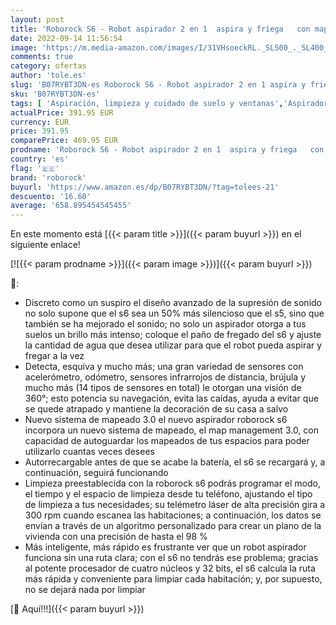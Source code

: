 ```yaml
---
layout: post
title: 'Roborock S6 - Robot aspirador 2 en 1  aspira y friega   con mapeo y app.  batería hasta 3 horas  navegación inteligente con laser de alta precisión y procesador 4 núcleos  color blanco'
date: 2022-09-14 11:56:54
image: 'https://m.media-amazon.com/images/I/31VHsoeckRL._SL500_._SL400_.jpg'
comments: true
category: ofertas
author: 'tole.es'
slug: 'B07RYBT3DN-es Roborock S6 - Robot aspirador 2 en 1 aspira y friega con...'
sku: 'B07RYBT3DN-es'
tags: [ 'Aspiración, limpieza y cuidado de suelo y ventanas','Aspiradoras','Hogar y cocina','Robots aspiradores','roborock','🇪🇸', ]
actualPrice: 391.95 EUR
currency: EUR
price: 391.95
comparePrice: 469.95 EUR
prodname: 'Roborock S6 - Robot aspirador 2 en 1  aspira y friega   con mapeo y app.  batería hasta 3 horas  navegación inteligente con laser de alta precisión y procesador 4 núcleos  color blanco'
country: 'es'
flag: '🇪🇸'
brand: 'roborock'
buyurl: 'https://www.amazon.es/dp/B07RYBT3DN/?tag=tolees-21'
descuento: '16.60'
average: '658.895454545455'
---
```


En este momento está [{{< param title >}}]({{< param buyurl >}}) en el siguiente enlace!

[![{{< param prodname >}}]({{< param image >}})]({{< param buyurl >}})

🔎:

- Discreto como un suspiro el diseño avanzado de la supresión de sonido no solo supone que el s6 sea un 50% más silencioso que el s5, sino que también se ha mejorado el sonido; no solo un aspirador otorga a tus suelos un brillo más intenso; coloque el paño de fregado del s6 y ajuste la cantidad de agua que desea utilizar para que el robot pueda aspirar y fregar a la vez
- Detecta, esquiva y mucho más; una gran variedad de sensores con acelerómetro, odómetro, sensores infrarrojos de distancia, brújula y mucho más (14 tipos de sensores en total) le otorgan una visión de 360°; esto potencia su navegación, evita las caídas, ayuda a evitar que se quede atrapado y mantiene la decoración de su casa a salvo
- Nuevo sistema de mapeado 3.0 el nuevo aspirador roborock s6 incorpora un nuevo sistema de mapeado, el map management 3.0, con capacidad de autoguardar los mapeados de tus espacios para poder utilizarlo cuantas veces desees
- Autorrecargable antes de que se acabe la batería, el s6 se recargará y, a continuación, seguirá funcionando
- Limpieza preestablecida con la roborock s6 podrás programar el modo, el tiempo y el espacio de limpieza desde tu teléfono, ajustando el tipo de limpieza a tus necesidades; su telémetro láser de alta precisión gira a 300 rpm cuando escanea las habitaciones; a continuación, los datos se envían a través de un algoritmo personalizado para crear un plano de la vivienda con una precisión de hasta el 98 %
- Más inteligente, más rápido es frustrante ver que un robot aspirador funciona sin una ruta clara; con el s6 no tendrás ese problema; gracias al potente procesador de cuatro núcleos y 32 bits, el s6 calcula la ruta más rápida y conveniente para limpiar cada habitación; y, por supuesto, no se dejará nada por limpiar

[🛒 Aquí!!!]({{< param buyurl >}})
